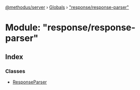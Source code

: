 [@methodus/server](../README.md) › [Globals](../globals.md) › ["response/response-parser"](_response_response_parser_.md)

# Module: "response/response-parser"

## Index

### Classes

* [ResponseParser](../classes/_response_response_parser_.responseparser.md)
